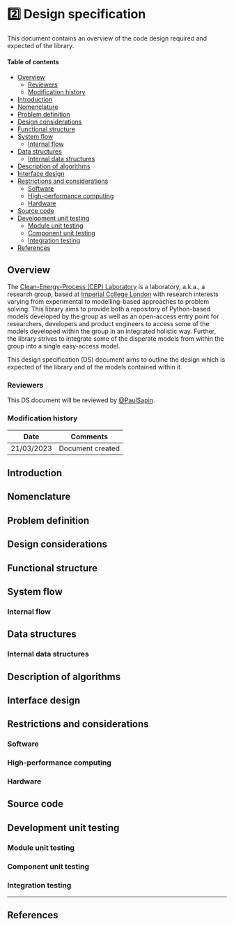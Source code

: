 # :two: Design specification

This document contains an overview of the code design required and expected of the library.

#### Table of contents

* [Overview](#overview)
  * [Reviewers](#reviewers)
  * [Modification history](#modification-history)
* [Introduction](#introduction)
* [Nomenclature](#nomenclature)
* [Problem definition](#problem-definition)
* [Design considerations](#design-considerations)
* [Functional structure](#functional-structure)
* [System flow](#system-flow)
  * [Internal flow](#internal-flow)
* [Data structures](#data-structures)
  * [Internal data structures](#internal-data-structures)
* [Description of algorithms](#description-of-algorithms)
* [Interface design](#interface-design)
* [Restrictions and considerations](#restrictions-and-considerations)
  * [Software](#software)
  * [High-performance computing](#high-performance-computing)
  * [Hardware](#hardware)
* [Source code](#source-code)
* [Development unit testing](#deveopment-unit-testing)
  * [Module unit testing](#module-unit-testing)
  * [Component unit testing](#component-unit-testing)
  * [Integration testing](#integration-testing)
* [References](#references)


## Overview

The [Clean-Energy-Process (CEP) Laboratory](https://www.imperial.ac.uk/clean-energy-processes/) is a laboratory, a.k.a., a research group, based at [Imperial College London](https://www.imperial.ac.uk/) with research interests varying from experimental to modelling-based approaches to problem solving. This library aims to provide both a repository of Python-based models developed by the group as well as an open-access entry point for researchers, developers and product engineers to access some of the models developed within the group in an integrated holistic way. Further, the library strives to integrate some of the disperate models from within the group into a single easy-access model.

This design specification (DS) document aims to outline the design which is expected of the library and of the models contained within it.

### Reviewers

This DS document will be reviewed by [@PaulSapin](https://github.com/paulSapin).

### Modification history

Date | Comments
--- | ---
21/03/2023 | Document created

## Introduction

## Nomenclature

## Problem definition

## Design considerations

## Functional structure

## System flow

### Internal flow

## Data structures

### Internal data structures

## Description of algorithms

## Interface design

## Restrictions and considerations

### Software

### High-performance computing

### Hardware

## Source code

## Development unit testing

### Module unit testing

### Component unit testing

### Integration testing

***

## References

